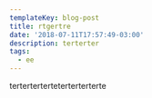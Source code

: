 ```yaml
---
templateKey: blog-post
title: rtgertre
date: '2018-07-11T17:57:49-03:00'
description: terterter
tags:
  - ee
---
```

terterterterteterterterterte
